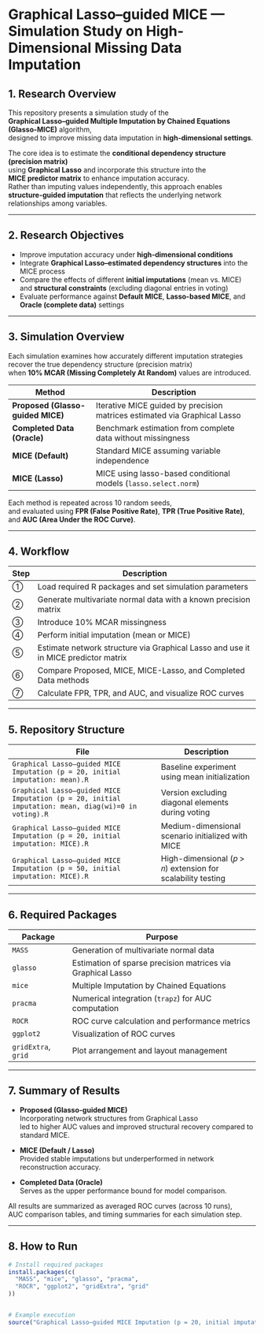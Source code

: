 # Graphical Lasso–guided MICE — Simulation Study on High-Dimensional Missing Data Imputation


## 1. Research Overview

This repository presents a simulation study of the  
**Graphical Lasso–guided Multiple Imputation by Chained Equations (Glasso-MICE)** algorithm,  
designed to improve missing data imputation in **high-dimensional settings**.  

The core idea is to estimate the **conditional dependency structure (precision matrix)**  
using **Graphical Lasso** and incorporate this structure into the  
**MICE predictor matrix** to enhance imputation accuracy.  
Rather than imputing values independently, this approach enables  
**structure-guided imputation** that reflects the underlying network relationships among variables.

---

## 2. Research Objectives

- Improve imputation accuracy under **high-dimensional conditions**  
- Integrate **Graphical Lasso–estimated dependency structures** into the MICE process  
- Compare the effects of different **initial imputations** (mean vs. MICE)  
  and **structural constraints** (excluding diagonal entries in voting)  
- Evaluate performance against **Default MICE**, **Lasso-based MICE**, and **Oracle (complete data)** settings  

---

## 3. Simulation Overview

Each simulation examines how accurately different imputation strategies  
recover the true dependency structure (precision matrix)  
when **10% MCAR (Missing Completely At Random)** values are introduced.  

| Method | Description |
|--------|--------------|
| **Proposed (Glasso-guided MICE)** | Iterative MICE guided by precision matrices estimated via Graphical Lasso |
| **Completed Data (Oracle)** | Benchmark estimation from complete data without missingness |
| **MICE (Default)** | Standard MICE assuming variable independence |
| **MICE (Lasso)** | MICE using lasso-based conditional models (`lasso.select.norm`) |

Each method is repeated across 10 random seeds,  
and evaluated using **FPR (False Positive Rate)**, **TPR (True Positive Rate)**,  
and **AUC (Area Under the ROC Curve)**.

---

## 4. Workflow

| Step | Description |
|------|--------------|
| ① | Load required R packages and set simulation parameters |
| ② | Generate multivariate normal data with a known precision matrix |
| ③ | Introduce 10% MCAR missingness |
| ④ | Perform initial imputation (mean or MICE) |
| ⑤ | Estimate network structure via Graphical Lasso and use it in MICE predictor matrix |
| ⑥ | Compare Proposed, MICE, MICE-Lasso, and Completed Data methods |
| ⑦ | Calculate FPR, TPR, and AUC, and visualize ROC curves |

---

## 5. Repository Structure

| File | Description |
|------|--------------|
| `Graphical Lasso–guided MICE Imputation (p = 20, initial imputation: mean).R` | Baseline experiment using mean initialization |
| `Graphical Lasso–guided MICE Imputation (p = 20, initial imputation: mean, diag(wi)=0 in voting).R` | Version excluding diagonal elements during voting |
| `Graphical Lasso–guided MICE Imputation (p = 20, initial imputation: MICE).R` | Medium-dimensional scenario initialized with MICE |
| `Graphical Lasso–guided MICE Imputation (p = 50, initial imputation: MICE).R` | High-dimensional (𝑝 > 𝑛) extension for scalability testing |

---

## 6. Required Packages

| Package | Purpose |
|----------|----------|
| `MASS` | Generation of multivariate normal data |
| `glasso` | Estimation of sparse precision matrices via Graphical Lasso |
| `mice` | Multiple Imputation by Chained Equations |
| `pracma` | Numerical integration (`trapz`) for AUC computation |
| `ROCR` | ROC curve calculation and performance metrics |
| `ggplot2` | Visualization of ROC curves |
| `gridExtra`, `grid` | Plot arrangement and layout management |

---

## 7. Summary of Results

- **Proposed (Glasso-guided MICE)**  
  Incorporating network structures from Graphical Lasso  
  led to higher AUC values and improved structural recovery compared to standard MICE.  

- **MICE (Default / Lasso)**  
  Provided stable imputations but underperformed in network reconstruction accuracy.  

- **Completed Data (Oracle)**  
  Serves as the upper performance bound for model comparison.  

All results are summarized as averaged ROC curves (across 10 runs),  
AUC comparison tables, and timing summaries for each simulation step.

---

## 8. How to Run

```r
# Install required packages
install.packages(c(
  "MASS", "mice", "glasso", "pracma",
  "ROCR", "ggplot2", "gridExtra", "grid"
))


# Example execution
source("Graphical Lasso–guided MICE Imputation (p = 20, initial imputation: MICE).R")

